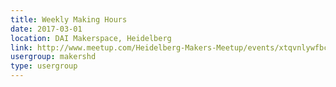 ```yaml
---
title: Weekly Making Hours
date: 2017-03-01
location: DAI Makerspace, Heidelberg
link: http://www.meetup.com/Heidelberg-Makers-Meetup/events/xtqvnlywfbcb/
usergroup: makershd
type: usergroup
---
```

